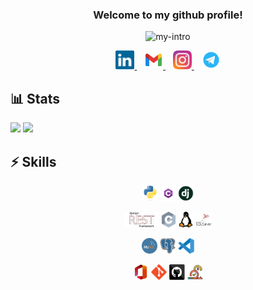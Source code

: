 <h3 align="center">
  Welcome to my github profile!
</h3>

<p align="center">
  <img src="https://readme-typing-svg.demolab.com?font=Fira+Code&pause=500&size=22&color=FA8B00&background=9F8E3C00&center=true&vCenter=true&width=435&lines=A+CE+Student;I+AM+LEARNING+AI/ML" alt="my-intro" />
</p>

<p align="center">
  <a href="https://www.linkedin.com/in/mohammad-hossein-abbaspour/" title="LinkedIn">
    <img width="30" src="images/linkedin.svg">
  </a>
  &nbsp;&nbsp;
  <a href="mailto:mohammadhabp@gmail.com" title="Email">
    <img width="30" src="images/gmail.svg">
  </a>
  &nbsp;&nbsp;
  <a href="https://www.instagram.com/mohammadh_abp/" title="Instagram">
    <img width="30" src="images/instagram.svg">
  </a>
  &nbsp;&nbsp;
  <a href="https://t.me/M_Frank_H/" title="Telegram">
    <img width="30" src="images/telegram.svg">
  </a>
</p>

## 📊 Stats
<div>
<img style="height: 10rem" src="https://github-readme-stats.vercel.app/api?username=MohammadHAbbaspour&theme=prussian&show_icons=true&include_all_commits=true&hide_border=true">
<img style="height: 10rem" src="https://github-readme-stats.vercel.app/api/top-langs/?username=MohammadHAbbaspour&layout=compact&theme=prussian&hide_border=true">
</div>

## ⚡ Skills

<p align="center">
  <code><img title="Python" height="25" src="images/python.svg"></code>
  <code><img title="C#" height="25" src="images/csharp.png"></code>
  <code><img title="django" height="25" src="images/django.png"></code>
</p>

<p align="center">
  <code><img title="djanog-rest" height="25" src="images/rest.png"></code>
  <code><img title="C" height="25" src="images/c.svg"></code>
  <code><img title="linux" height="25" src="images/linux.svg"></code>
  <code><img title="sql-server" height="25" src="images/sqlserver.png"></code>
</p>

<p align="center">
  <code><img title="mysql" height="25" src="images/mysql.png"></code>
  <code><img title="postgresql" height="25" src="images/postgresql.svg"></code>
  <code><img title="vscode" height="25" src="images/vscode.svg"></code>
</p>

<p align="center">
  <code><img title="office" height="25" src="images/office.jfif"></code>
  <code><img title="git" height="25" src="images/git.svg"></code>
  <code><img title="github" height="25" src="images/github.svg"></code>
  <code><img title="scrum" height="25" src="images/scrum.png"></code>
</p>
